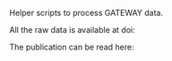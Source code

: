 Helper scripts to process GATEWAY data. 

All the raw data is available at doi: 

The publication can be read here:
